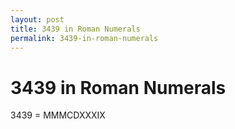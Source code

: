 ```yaml
---
layout: post
title: 3439 in Roman Numerals
permalink: 3439-in-roman-numerals
---
```


# 3439 in Roman Numerals

3439 = MMMCDXXXIX
